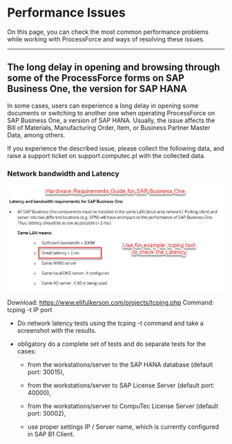 # Performance Issues

On this page, you can check the most common performance problems while working with ProcessForce and ways of resolving these issues.

---

## The long delay in opening and browsing through some of the ProcessForce forms on SAP Business One, the version for SAP HANA

In some cases, users can experience a long delay in opening some documents or switching to another one when operating ProcessForce on SAP Business One, a version of SAP HANA. Usually, the issue affects the Bill of Materials, Manufacturing Order, Item, or Business Partner Master Data, among others.

If you experience the described issue, please collect the following data, and raise a support ticket on support.computec.pl with the collected data.

### Network bandwidth and Latency

![Hardware Requirements](./media/hardware-requirements.webp)

Download: https://www.elifulkerson.com/projects/tcping.php
Command: tcping -t IP port

- Do network latency tests using the tcping -t command and take a screenshot with the results.

- obligatory do a complete set of tests and do separate tests for the cases:

  - from the workstations/server to the SAP HANA database (default port: 30015),

  - from the workstations/server to SAP License Server (default port: 40000),

  - from the workstations/server to CompuTec License Server (default port: 30002),

  - use proper settings IP / Server name, which is currently configured in SAP B1 Client.
